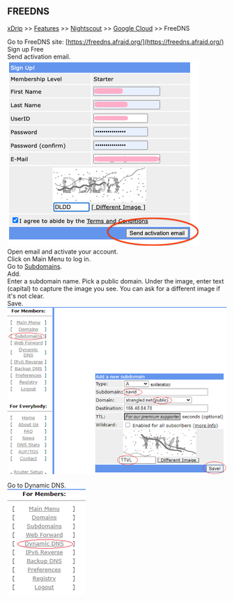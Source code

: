 ## FREEDNS
[xDrip](../../README.md) >> [Features](../Features_page.md) >> [Nightscout](../Nightscout_page.md) >> [Google Cloud](./GoogleCloud.md) >> FreeDNS  
  
Go to FreeDNS site: [https://freedns.afraid.org/](https://freedns.afraid.org/)  
Sign up Free  
Send activation email.  
![](./images/FreeDNS1.png)  
Open email and activate your account.  
Click on Main Menu to log in.  
Go to [Subdomains](https://freedns.afraid.org/subdomain/).  
Add.  
Enter a subdomain name.  Pick a public domain.  Under the image, enter text (capital) to capture the image you see.  You can ask for a different image if it's not clear.  
Save.  
![](./images/FreeDNS2.png)  
  
Go to Dynamic DNS.  
![](./images/FD_DynamicDNS.png)  


